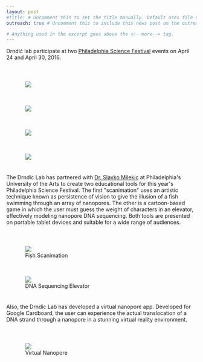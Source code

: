 ```yaml
---
layout: post
#title: # Uncomment this to set the title manually. Default uses file name.
outreach: true # Uncomment this to include this news post on the outreach page.

# Anything used in the excerpt goes above the <!--more--> tag.
---
```


Drndić lab participate at two <a href="http://www.philasciencefestival.org/">Philadelphia Science Festival</a> events on April 24 and April 30, 2016.

<br clear="all" />

<figure class="hide-for-small" style="float: left; padding: 10px; width: 310px;">
  <img src="{{site.baseurl}}/{{site.img_path}}/science_festival_2016_4.jpg">
</figure>
<figure class="hide-for-small" style="float: left; padding: 10px; width: 310px;">
  <img src="{{site.baseurl}}/{{site.img_path}}/science_festival_2016_3.jpg">
</figure>
<figure class="hide-for-small" style="float: left; padding: 10px; width: 310px;">
  <img src="{{site.baseurl}}/{{site.img_path}}/science_festival_2016_2.jpg">
</figure>
<figure class="hide-for-small" style="float: left; padding: 10px; width: 310px;">
  <img src="{{site.baseurl}}/{{site.img_path}}/science_festival_2016_1.jpg">
</figure>

<br clear="all" />

The Drndic Lab has partnered with <a href="http://www.uarts.edu/users/smilekic">Dr. Slavko Milekic</a> at Philadelphia's University of the Arts to create two educational tools for this year's Philadelphia Science Festival. The first "scanimation" uses an artistic technique known as persistence of vision to give the illusion of a fish swimming through an array of nanopores. The other is a cartoon-based game in which the user must guess the weight of characters in an elevator, effectively modeling nanopore DNA sequencing. Both tools are presented on portable tablet devices and suitable for a wide range of audiences.

<br clear="all" />

<figure class="hide-for-small" style="float: left; padding: 10px; width: 310px;">
  <img src="{{site.baseurl}}/{{site.img_path}}/fish_scanimation.gif">
  <figcaption>Fish Scanimation</figcaption>
</figure>

<figure class="hide-for-small" style="float: left; padding: 10px; width: 310px;">
  <img src="{{site.baseurl}}/{{site.img_path}}/dna_elevator.png">
  <figcaption>DNA Sequencing Elevator</figcaption>
</figure>

<br clear="all" />

Also, the Drndic Lab has developed a virtual nanopore app. Developed for Google Cardboard, the user can experience the actual translocation of a DNA strand through a nanopore in a stunning virtual reality environment.

<br clear="all" />

<figure class="hide-for-small" style="float: left; padding: 10px; width: 310px;">
  <img src="{{site.baseurl}}/{{site.img_path}}/vr_nanopore.png">
  <figcaption>Virtual Nanopore</figcaption>
</figure>

<!--more-->
